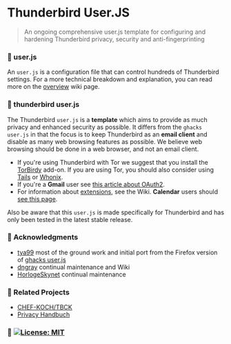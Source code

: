 # Thunderbird User.JS

> An ongoing comprehensive user.js template for configuring and hardening Thunderbird privacy, security and anti-fingerprinting

### :large_blue_diamond: user.js

An `user.js` is a configuration file that can control hundreds of Thunderbird settings. For a more technical breakdown and explanation, you can read more on the [overview](https://github.com/HorlogeSkynet/thunderbird-user.js/wiki/1.1-Overview) wiki page.

### :large_blue_diamond: thunderbird user.js

The Thunderbird `user.js` is a **template** which aims to provide as much privacy and enhanced security as possible. It differs from the `ghacks user.js` in that the focus is to keep Thunderbird as an **email client** and disable as many web browsing features as possible. We believe web browsing should be done in a web browser, and not an email client.

- If you're using Thunderbird with Tor we suggest that you install the [TorBirdy](https://addons.thunderbird.net/addon/torbirdy) add-on. If you are using Tor, you should also consider using [Tails](https://tails.boum.org/) or [Whonix](https://www.whonix.org/).
- If you're a **Gmail** user see [this article about OAuth2](https://github.com/HorlogeSkynet/thunderbird-user.js/wiki/3.1-OAuth2-Users).
- For information about [extensions](https://github.com/HorlogeSkynet/thunderbird-user.js/wiki/4.1-Extensions), see the Wiki. **Calendar** users should [see this page](https://github.com/HorlogeSkynet/thunderbird-user.js/wiki/4.1.1-Calendar).

Also be aware that this `user.js` is made specifically for Thunderbird and has only been tested in the latest stable release.

### :large_blue_diamond: Acknowledgments

* [tya99](https://github.com/tya99) most of the ground work and initial port from the Firefox version of [ghacks user.js](https://github.com/ghacksuserjs/ghacks-user.js)
* [dngray](https://github.com/dngray) continual maintenance and Wiki
* [HorlogeSkynet](https://github.com/HorlogeSkynet) continual maintenance

### :large_blue_diamond: Related Projects

* [CHEF-KOCH/TBCK](https://github.com/CHEF-KOCH/TBCK)
* [Privacy Handbuch](https://www.privacy-handbuch.de/handbuch_31d.htm)

### :large_blue_diamond: [![License: MIT](https://img.shields.io/badge/License-MIT-yellow.svg)](https://opensource.org/licenses/MIT)

